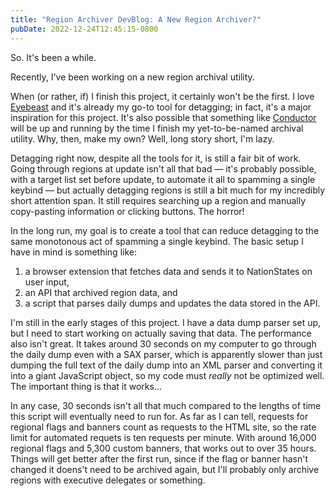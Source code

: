 ```yaml
---
title: "Region Archiver DevBlog: A New Region Archiver?"
pubDate: 2022-12-24T12:45:15-0800
---
```


So. It's been a while.

Recently, I've been working on a new region archival utility.

When (or rather, if) I finish this project, it certainly won't be the first. I love [Eyebeast](https://eyebeast.calref.network/) and it's already my go-to tool for detagging; in fact, it's a major inspiration for this project. It's also possible that something like [Conductor](https://github.com/hierocles/conductor) will be up and running by the time I finish my yet-to-be-named archival utility. Why, then, make my own? Well, long story short, I'm lazy.

Detagging right now, despite all the tools for it, is still a fair bit of work. Going through regions at update isn't all that bad — it's probably possible, with a target list set before update, to automate it all to spamming a single keybind — but actually detagging regions is still a bit much for my incredibly short attention span. It still requires searching up a region and manually copy-pasting information or clicking buttons. The horror!

In the long run, my goal is to create a tool that can reduce detagging to the same monotonous act of spamming a single keybind. The basic setup I have in mind is something like:

1. a browser extension that fetches data and sends it to NationStates on user input,
2. an API that archived region data, and
3. a script that parses daily dumps and updates the data stored in the API.

I'm still in the early stages of this project. I have a data dump parser set up, but I need to start working on actually saving that data. The performance also isn't great. It takes around 30 seconds on my computer to go through the daily dump even with a SAX parser, which is apparently slower than just dumping the full text of the daily dump into an XML parser and converting it into a giant JavaScript object, so my code must _really_ not be optimized well. The important thing is that it works…

In any case, 30 seconds isn't all that much compared to the lengths of time this script will eventually need to run for. As far as I can tell, requests for regional flags and banners count as requests to the HTML site, so the rate limit for automated requets is ten requests per minute. With around 16,000 regional flags and 5,300 custom banners, that works out to over 35 hours. Things will get better after the first run, since if the flag or banner hasn't changed it doens't need to be archived again, but I'll probably only archive regions with executive delegates or something.
